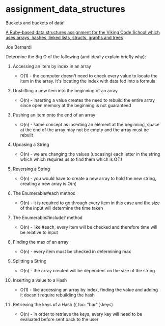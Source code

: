 # assignment_data_structures
Buckets and buckets of data!

[A Ruby-based data structures assignment for the Viking Code School which uses arrays, hashes, linked lists, structs, graphs and trees](http://www.vikingcodeschool.com)

Joe Bernardi


Determine the Big O of the following (and ideally explain briefly why):

1.  Accessing an item by index in an array
	- O(1) - the computer doesn't need to check every value to locate the item in the array. It's locating the index with data fed into a formula.

2.  Unshifting a new item into the beginning of an array
	- O(n) - inserting a value creates the need to rebuild the entire array since open memory at the beginning is not guaranteed

3.  Pushing an item onto the end of an array
	- O(n) - same concept as inserting an element at the beginning, space at the end of the array may not be empty and the array must be rebuilt

4.  Upcasing a String
	- O(n) - we are changing the values (upcasing) each letter in the string which which requires us to find them which is O(1)

5.  Reversing a String
	- O(n) - you would have to create a new array to hold the new string, creating a new array is O(n)

6.  The Enumerable#each method
	- O(n) - it is required to go through every item in this case and the size of the input will determine the time taken

7.  The Enumerable#include? method
	- O(n) - like #each, every item will be checked and therefore time will be relative to input

8.  Finding the max of an array
	- O(n) - every item must be checked in determining max

9.  Splitting a String
	- O(n) - the array created will be dependent on the size of the string

10. Inserting a value to a Hash
	- O(1) - like accessing an array by index, finding the value and adding it doesn't require rebuilding the hash


11. Retrieving the keys of a Hash ({ foo: "bar" }.keys)
	- O(n) - in order to retrieve the keys, every key will need to be evaluated before sent back to the user
